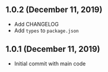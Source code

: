 ## 1.0.2 (December 11, 2019)

* Add CHANGELOG
* Add `types` to `package.json`

## 1.0.1 (December 11, 2019)

* Initial commit with main code